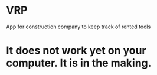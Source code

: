 # VRP

App for construction company to keep track of rented tools

# It does not work yet on your computer. It is in the making.

